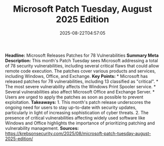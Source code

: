 ﻿---
title: "Microsoft Patch Tuesday, August 2025 Edition"
date: "2025-08-22T04:57:05"
category: "Markets"
summary: ""
slug: "microsoft patch tuesday august 2025 edition"
source_urls:
  - "https://krebsonsecurity.com/2025/08/microsoft-patch-tuesday-august-2025-edition/"
seo:
  title: "Microsoft Patch Tuesday, August 2025 Edition | Hash n Hedge"
  description: ""
  keywords: ["news", "markets", "brief"]
---
**Headline:** Microsoft Releases Patches for 78 Vulnerabilities  **Summary Meta Description:** This month's Patch Tuesday sees Microsoft addressing a total of 78 security vulnerabilities, including several critical flaws that could allow remote code execution. The patches cover various products and services, including Windows, Office, and Exchange.  **Key Points:**  * Microsoft has released patches for 78 vulnerabilities, including 13 classified as "critical". * The most severe vulnerability affects the Windows Print Spooler service. * Several vulnerabilities also affect Microsoft Office and Exchange Server. * Users are urged to apply the patches as soon as possible to prevent exploitation.  **Takeaways:**  1. This month's patch release underscores the ongoing need for users to stay up-to-date with security updates, particularly in light of increasing sophistication of cyber threats. 2. The presence of critical vulnerabilities affecting widely used software like Windows and Office highlights the importance of prioritizing patching and vulnerability management.  **Sources:** https://krebsonsecurity.com/2025/08/microsoft-patch-tuesday-august-2025-edition/ 
